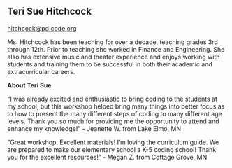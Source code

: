## Teri Sue Hitchcock

[hitchcock@pd.code.org](mailto:hitchcock@pd.code.org)

Ms. Hitchcock has been teaching for over a decade, teaching grades 3rd through 12th. Prior to teaching she worked in Finance and Engineering. She also has extensive music and theater experience and enjoys working with students and training them to be successful in both their academic and extracurricular careers.

**About Teri Sue**

“I was already excited and enthusiastic to bring coding to the students at my school, but this workshop helped bring many things into better focus as to how to present the many different steps of coding to many different age levels. Thank you so much for providing me the opportunity to attend and enhance my knowledge!” - Jeanette W. from Lake Elmo, MN

“Great workshop. Excellent materials! I’m loving the curriculum guide. We are prepared to make our elementary school a K-5 coding school! Thank you for the excellent resources!” - Megan Z. from Cottage Grove, MN

